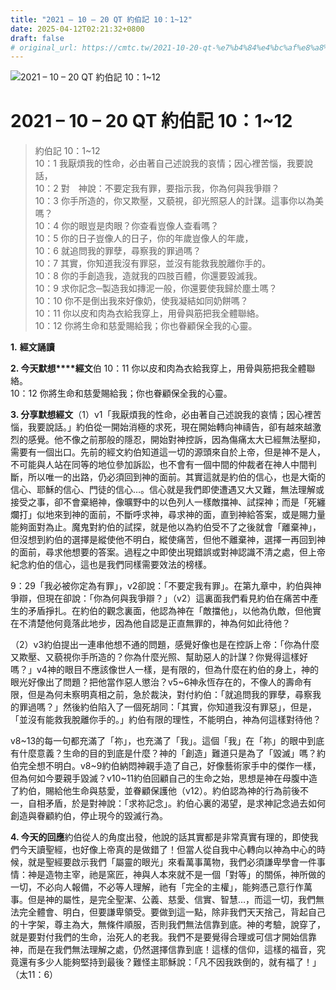 ```yaml
---
title: "2021 – 10 – 20 QT 約伯記 10：1~12"
date: 2025-04-12T02:21:32+0800
draft: false
# original_url: https://cmtc.tw/2021-10-20-qt-%e7%b4%84%e4%bc%af%e8%a8%98-10%ef%bc%9a112
---
```


![2021 – 10 – 20 QT 約伯記 10：1~12](/images/qt.jpg   "2021 – 10 – 20 QT 約伯記 10：1~12")

# 2021 – 10 – 20 QT 約伯記 10：1~12

> 約伯記 10：1~12  
> 10：1 我厭煩我的性命，必由著自己述說我的哀情；因心裡苦惱，我要說話，  
> 10：2 對　神說：不要定我有罪，要指示我，你為何與我爭辯？  
> 10：3 你手所造的，你又欺壓，又藐視，卻光照惡人的計謀。這事你以為美嗎？  
> 10：4 你的眼豈是肉眼？你查看豈像人查看嗎？  
> 10：5 你的日子豈像人的日子，你的年歲豈像人的年歲，  
> 10：6 就追問我的罪孽，尋察我的罪過嗎？  
> 10：7 其實，你知道我沒有罪惡，並沒有能救我脫離你手的。  
> 10：8 你的手創造我，造就我的四肢百體，你還要毀滅我。  
> 10：9 求你記念─製造我如摶泥一般，你還要使我歸於塵土嗎？  
> 10：10 你不是倒出我來好像奶，使我凝結如同奶餅嗎？  
> 10：11 你以皮和肉為衣給我穿上，用骨與筋把我全體聯絡。  
> 10：12 你將生命和慈愛賜給我；你也眷顧保全我的心靈。

**1.** **經文誦讀**

**2. 今天默想****經文**伯 10：11 你以皮和肉為衣給我穿上，用骨與筋把我全體聯絡。  
10：12 你將生命和慈愛賜給我；你也眷顧保全我的心靈。

**3. 分享默想經文**（1）v1「我厭煩我的性命，必由著自己述說我的哀情；因心裡苦惱，我要說話。」約伯從一開始消極的求死，現在開始轉向神禱告，卻有越來越激烈的感覺。他不像之前那般的隱忍，開始對神控訴，因為傷痛太大已經無法壓抑，需要有一個出口。先前的經文約伯知道這一切的源頭來自於上帝，但是神不是人，不可能與人站在同等的地位參加訴訟，也不會有一個中間的仲裁者在神人中間判斷，所以唯一的出路，仍必須回到神的面前。其實這就是約伯的信心，也是大衛的信心、耶穌的信心、門徒的信心…。信心就是我們即使遭遇又大又難，無法理解或接受之事，卻不會棄絕神，像曠野中的以色列人一樣敵擋神、試探神；而是「死纏爛打」似地來到神的面前，不斷呼求神，尋求神的面，直到神給答案，或是賜力量能夠面對為止。魔鬼對約伯的試探，就是他以為約伯受不了之後就會「離棄神」，但沒想到約伯的選擇是縱使他不明白，縱使痛苦，但他不離棄神，選擇一再回到神的面前，尋求他想要的答案。過程之中即使出現錯誤或對神認識不清之處，但上帝紀念約伯的信心，這也是我們同樣需要效法的榜樣。

9：29「我必被你定為有罪」，v2卻說：「不要定我有罪」。在第九章中，約伯與神爭辯，但現在卻說：「你為何與我爭辯？」（v2）這裏面我們看見約伯在痛苦中產生的矛盾掙扎。在約伯的觀念裏面，他認為神在「敵擋他」，以他為仇敵，但他實在不清楚他何竟落此地步，因為他自認是正直無罪的，神為何如此待他？

（2）v3約伯提出一連串他想不通的問題，感覺好像也是在控訴上帝：「你為什麼又欺壓、又藐視你手所造的？你為什麼光照、幫助惡人的計謀？你覺得這樣好嗎？」v4神的眼目不應該像世人一樣，是有限的，但為什麼在約伯的身上，神的眼光好像出了問題？把他當作惡人懲治？v5~6神永恆存在的，不像人的壽命有限，但是為何未察明真相之前，急於裁決，對付約伯：「就追問我的罪孽，尋察我的罪過嗎？」然後約伯陷入了一個死胡同：「其實，你知道我沒有罪惡」，但是，「並沒有能救我脫離你手的。」約伯有限的理性，不能明白，神為何這樣對待他？

v8~13的每一句都充滿了「祢」，也充滿了「我」。這個「我」在「祢」的眼中到底有什麼意義？生命的目的到底是什麼？神的「創造」難道只是為了「毀滅」嗎？約伯完全想不明白。v8~9約伯納悶神親手造了自己，好像藝術家手中的傑作一樣，但為何如今要親手毀滅？v10~11約伯回顧自己的生命之始，思想是神在母腹中造了約伯，賜給他生命與慈愛，並眷顧保護他（v12）。約伯認為神的行為前後不一，自相矛盾，於是對神說：「求祢記念」。約伯心裏的渴望，是求神記念過去如何創造與眷顧約伯，停止現今的毀滅行為。

**4. 今天的回應**約伯從人的角度出發，他說的話其實都是非常真實有理的，即使我們今天讀聖經，也好像上帝真的是做錯了！但當人從自我中心轉向以神為中心的時候，就是聖經要啟示我們「屬靈的眼光」來看萬事萬物，我們必須謙卑學會一件事情：神是造物主宰，祂是窯匠，神與人本來就不是一個「對等」的關係，神所做的一切，不必向人報備，不必等人理解，祂有「完全的主權」，能夠憑己意行作萬事。但是神的屬性，是完全聖潔、公義、慈愛、信實、智慧…，而這一切，我們無法完全體會、明白，但要謙卑領受。要做到這一點，除非我們天天捨己，背起自己的十字架，尊主為大，無條件順服，否則我們無法信靠到底。神的考驗，說穿了，就是要對付我們的生命，治死人的老我。我們不是要覺得合理或可信才開始信靠神，而是在我們無法理解之處，仍然選擇信靠到底！這樣的信仰，這樣的福音，究竟還有多少人能夠堅持到最後？難怪主耶穌說：「凡不因我跌倒的，就有福了！」（太11：6）